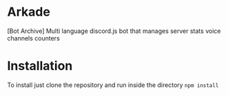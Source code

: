 # Arkade
[Bot Archive] Multi language discord.js bot that manages server stats voice channels counters


# Installation
To install just clone the repository and run inside the directory `npm install`

